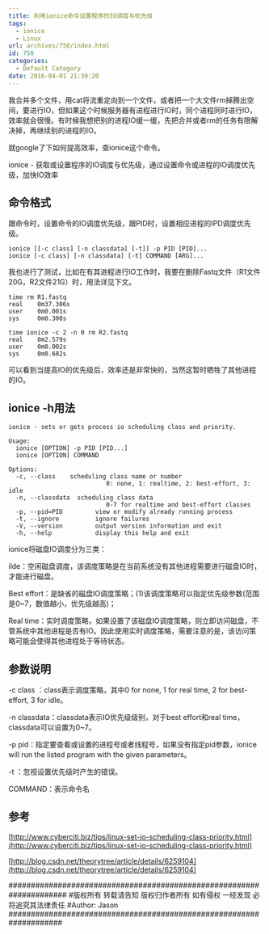 ```yaml
---
title: 利用ionice命令设置程序的IO调度与优先级
tags:
  - ionice
  - Linux
url: archives/750/index.html
id: 750
categories:
  - Default Category
date: 2016-04-01 21:30:20
---
```



我合并多个文件，用cat将流重定向到一个文件，或者把一个大文件rm掉腾出空间，要进行IO，但如果这个时候服务器有进程进行IO时，同个进程同时进行IO，效率就会很慢。有时候我想把别的进程IO缓一缓，先把合并或者rm的任务有限解决掉，再继续别的进程的IO。

就google了下如何提高效率，查ionice这个命令。

ionice - 获取或设置程序的IO调度与优先级，通过设置命令或进程的IO调度优先级，加快IO效率

## 命令格式

跟命令时，设置命令的IO调度优先级，跟PID时，设置相应进程的IPD调度优先级。

```shell
ionice [[-c class] [-n classdata] [-t]] -p PID [PID]...
ionice [-c class] [-n classdata] [-t] COMMAND [ARG]... 
```

我也进行了测试，比如在有其进程进行IO工作时，我要在删除Fastq文件（R1文件20G，R2文件21G）时，用法详见下文。

```
time rm R1.fastq
real    0m37.306s
user    0m0.001s
sys     0m0.300s

time ionice -c 2 -n 0 rm R2.fastq
real    0m2.579s
user    0m0.002s
sys     0m0.682s
```

可以看到当提高IO的优先级后，效率还是非常快的，当然这暂时牺牲了其他进程的IO。

## ionice -h用法

<!--more-->

```
ionice - sets or gets process io scheduling class and priority.

Usage:
  ionice [OPTION] -p PID [PID...]
  ionice [OPTION] COMMAND

Options:
  -c, --class    scheduling class name or number
                           0: none, 1: realtime, 2: best-effort, 3: idle
  -n, --classdata  scheduling class data
                           0-7 for realtime and best-effort classes
  -p, --pid=PID         view or modify already running process
  -t, --ignore          ignore failures
  -V, --version         output version information and exit
  -h, --help            display this help and exit
```

ionice将磁盘IO调度分为三类：

ilde：空闲磁盘调度，该调度策略是在当前系统没有其他进程需要进行磁盘IO时，才能进行磁盘。

Best effort：是缺省的磁盘IO调度策略；(1)该调度策略可以指定优先级参数(范围是0~7，数值越小，优先级越高)；

Real time：实时调度策略，如果设置了该磁盘IO调度策略，则立即访问磁盘，不管系统中其他进程是否有IO。因此使用实时调度策略，需要注意的是，该访问策略可能会使得其他进程处于等待状态。

## 参数说明

-c class ：class表示调度策略，其中0 for none, 1 for real time, 2 for best-effort, 3 for idle。

-n classdata：classdata表示IO优先级级别，对于best effort和real time，classdata可以设置为0~7。

-p pid：指定要查看或设置的进程号或者线程号，如果没有指定pid参数，ionice will run the listed program with the given parameters。

-t ：忽视设置优先级时产生的错误。

COMMAND：表示命令名

## 参考

[http://www.cyberciti.biz/tips/linux-set-io-scheduling-class-priority.html](http://www.cyberciti.biz/tips/linux-set-io-scheduling-class-priority.html)

[http://blog.csdn.net/theorytree/article/details/6259104](http://blog.csdn.net/theorytree/article/details/6259104)

\#####################################################################
\#版权所有 转载请告知 版权归作者所有 如有侵权 一经发现 必将追究其法律责任
\#Author: Jason
\####################################################################